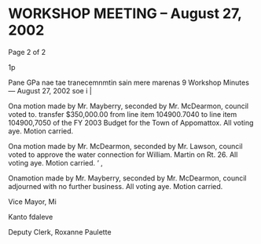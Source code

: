 # WORKSHOP MEETING – August 27, 2002

Page 2 of 2

1p

Pane GPa nae tae tranecemnmtin sain mere marenas 9
Workshop Minutes — August 27, 2002 soe i |

Ona motion made by Mr. Mayberry, seconded by Mr. McDearmon, council voted to.
transfer $350,000.00 from line item 104900.7040 to line item 104900,7050 of the FY
2003 Budget for the Town of Appomattox. All voting aye. Motion carried.

Ona motion made by Mr. McDearmon, seconded by Mr. Lawson, council voted to
approve the water connection for William. Martin on Rt. 26. All voting aye. Motion
carried. ‘ ,

Onamotion made by Mr. Mayberry, seconded by Mr. McDearmon, council adjourned
with no further business. All voting aye. Motion carried.

Vice Mayor, Mi

Kanto fdaleve

Deputy Clerk, Roxanne Paulette